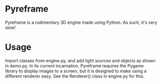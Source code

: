 # Pyreframe

Pyreframe is a rudimentary 3D engine made using Python. As such, it's very slow!

# Usage

Import classes from engine.py, and add light sources and objects as shown in demo.py. In its current incarnation, Pyreframe requires the Pygame library to display images to a screen, but it is designed to make using a different renderer easy. See the Renderer() class in engine.py for this.
